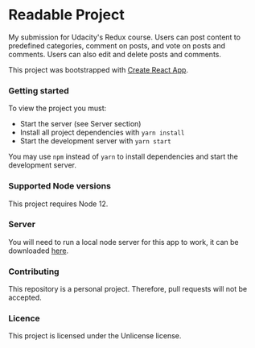 # Readable Project

My submission for Udacity's Redux course. Users can post content to predefined categories, comment on posts, and vote
on posts and comments. Users can also edit and delete posts and comments.

This project was bootstrapped with [Create React App](https://github.com/facebookincubator/create-react-app).

### Getting started

To view the project you must:

* Start the server (see Server section)
* Install all project dependencies with `yarn install`
* Start the development server with `yarn start`

You may use `npm` instead of `yarn` to install dependencies and start the development server.

### Supported Node versions

This project requires Node 12.

### Server

You will need to run a local node server for this app to work, it can be downloaded
[here](https://github.com/udacity/reactnd-project-readable-starter).

### Contributing

This repository is a personal project. Therefore, pull requests will not be accepted.

### Licence

This project is licensed under the Unlicense license.
